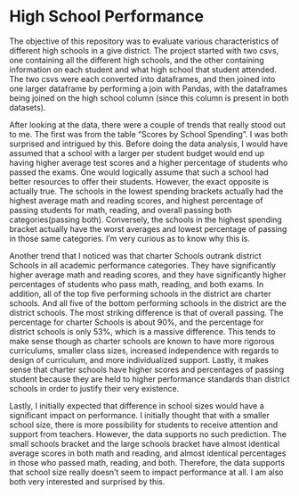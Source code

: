 # High School Performance
The objective of this repository was to evaluate various characteristics of different high schools in a give district. The project started with two csvs, one containing all the different high schools, and the other containing information on each student and what high school that student attended. The two csvs were each converted into dataframes, and then joined into one larger dataframe by performing a join with Pandas, with the dataframes being joined on the high school column (since this column is present in both datasets).

After looking at the data, there were a couple of trends that really stood out to me. The first was from the table “Scores by School Spending”. I was both surprised and intrigued by this. Before doing the data analysis, I would have assumed that a school with a larger per student budget would end up having higher average test scores and a higher percentage of students who passed the exams. One would logically assume that such a school had better resources to offer their students. However, the exact opposite is actually true. The schools in the lowest spending brackets actually had the highest average math and reading scores, and highest percentage of passing students for math, reading, and overall passing both categories(passing both). Conversely, the schools in the highest spending bracket actually have the worst averages and lowest percentage of passing in those same categories. I’m very curious as to know why this is. 


Another trend that I noticed was that charter Schools outrank district Schools in all academic performance categories. They have significantly higher average math and reading scores, and they have significantly higher percentages of students who pass math, reading, and both exams. In addition, all of the top five performing schools in the district are charter schools. And all five of the bottom performing schools in the district are the district schools. The most striking difference is that of overall passing. The percentage for charter Schools is about 90%, and the percentage for district schools is only 53%, which is  a massive difference. This tends to make sense though as charter schools are known to have more rigorous curriculums, smaller class sizes, increased independence with regards to design of curriculum, and more individualized support. Lastly, it makes sense that charter schools have higher scores and percentages of passing student because they are held to higher performance standards than district schools in order to justify their very existence. 

Lastly,  I initially expected that difference in school sizes would have a significant impact on performance. I initially thought that with a smaller school size, there is more possibility for students to receive attention and support from teachers. However, the data supports no such prediction. The small schools bracket and the large schools bracket have almost identical average scores in both math and reading, and almost identical percentages in those who passed math, reading, and both. Therefore, the data supports that school size really doesn’t seem to impact performance at all. I am also both very interested and surprised by this. 
